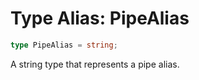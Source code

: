 # Type Alias: PipeAlias

```ts
type PipeAlias = string;
```

A string type that represents a pipe alias.

